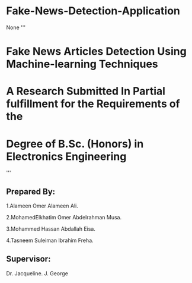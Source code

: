 # Fake-News-Detection-Application
None
'''
# Fake News Articles Detection Using Machine-learning Techniques
# A Research Submitted In Partial fulfillment for the Requirements of the
# Degree of B.Sc. (Honors) in Electronics Engineering
'''
## Prepared By:            
1.Alameen Omer Alameen Ali.

2.MohamedElkhatim Omer Abdelrahman Musa.

3.Mohammed Hassan Abdallah Eisa.

4.Tasneem Suleiman Ibrahim Freha.



## Supervisor:
 Dr. Jacqueline. J. George
